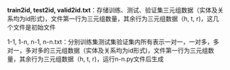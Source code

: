 **train2id, test2id, valid2id.txt**：存储训练、测试、验证集三元组数据（实体及关系均为id形式)，文件第一行为三元组数量，其余行为三元组数据（h, t, r)，这几个文件是初始文件

1-1, 1-n, n-1, n-n.txt：分别训练集测试集验证集内所有表示一对一，一对多，多对一，多对多的三元组数据（实体及关系均为id形式)，文件第一行为三元组数量，其余行为三元组数据（h, t, r)，运行n-n.py文件后生成